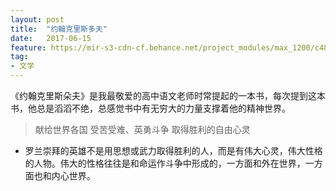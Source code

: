 ```yaml
---
layout: post
title:  "约翰克里斯多夫"
date:   2017-06-15
feature: https://mir-s3-cdn-cf.behance.net/project_modules/max_1200/c4821853484697.59366d2187577.jpg
tag:
- 文学
---
```

《约翰克里斯朵夫》是我最敬爱的高中语文老师时常提起的一本书，每次提到这本书，他总是滔滔不绝，总感觉书中有无穷大的力量支撑着他的精神世界。

>献给世界各国
>受苦受难、英勇斗争
>取得胜利的自由心灵

- 罗兰崇拜的英雄不是用思想或武力取得胜利的人，而是有伟大心灵，伟大性格的人物。伟大的性格往往是和命运作斗争中形成的，一方面和外在世界，一方面也和内心世界。
